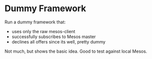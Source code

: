 # Dummy Framework

Run a dummy framework that:
 - uses only the raw mesos-client
 - successfully subscribes to Mesos master
 - declines all offers since its well, pretty dummy
 
 Not much, but shows the basic idea. Good to test against local Mesos.
